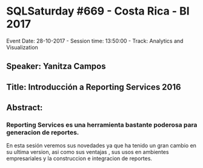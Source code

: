 # SQLSaturday #669 - Costa Rica - BI 2017
Event Date: 28-10-2017 - Session time: 13:50:00 - Track: Analytics and Visualization
## Speaker: Yanitza Campos
## Title: Introducción a Reporting Services 2016
## Abstract:
### Reporting Services es una herramienta bastante poderosa para generacion de reportes. 
En esta sesión veremos sus novedades ya que ha tenido un gran cambio en su ultima version,
 asi como sus ventajas , sus usos en ambientes empresariales y la construccion e integracion de reportes.
